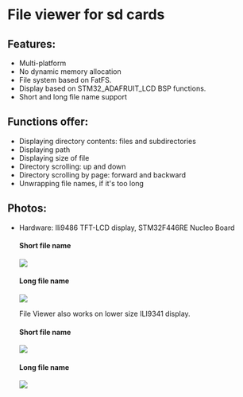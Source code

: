 ﻿# File viewer for sd cards

## Features:
- Multi-platform
- No dynamic memory allocation
- File system based on FatFS.
- Display based on STM32_ADAFRUIT_LCD BSP functions.
- Short and long file name support

## Functions offer:
- Displaying directory contents: files and subdirectories
- Displaying path
- Displaying size of file
- Directory scrolling: up and down
- Directory scrolling by page: forward and backward
- Unwrapping file names, if it's too long

## Photos:
- Hardware: Ili9486 TFT-LCD display, STM32F446RE Nucleo Board
    #### Short file name
  ![](img/IMG_20211029_172232.jpg)
    #### Long file name
  ![](img/IMG_20211029_172021.jpg)
  
  File Viewer also works on lower size ILI9341 display.
    #### Short file name
  ![](img/IMG_20211030_132259.jpg)
    #### Long file name
  ![](img/IMG_20211030_132929.jpg)